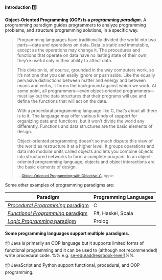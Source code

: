 <link rel="stylesheet" href="{{baseUrl}}/css/textbook.css">

<div class="website-content">

<div id="title">

#### Introduction :one:

</div>

<div id="body">

**Object-Oriented Programming (OOP) is a _programming paradigm_.** A programming paradigm guides programmers to analyze programming problems, and structure programming solutions, in a specific way. 

> Programming languages have traditionally divided the world into two parts—data and operations on data. Data is static and immutable, except as the operations may change it. The procedures and functions that operate on data have no lasting state of their own; they’re useful only in their ability to affect data.
>
> This division is, of course, grounded in the way computers work, so it’s not one that you can easily ignore or push aside. Like the equally pervasive distinctions between matter and energy and between nouns and verbs, it forms the background against which we work. At some point, all programmers—even object-oriented programmers—must lay out the data structures that their programs will use and define the functions that will act on the data.
>
> With a procedural programming language like C, that’s about all there is to it. The language may offer various kinds of support for organizing data and functions, but it won’t divide the world any differently. Functions and data structures are the basic elements of design.
>
> Object-oriented programming doesn’t so much dispute this view of the world as restructure it at a higher level. It groups operations and data into modular units called objects and lets you combine objects into structured networks to form a complete program. In an object-oriented programming language, objects and object interactions are the basic elements of design.
>
> <sub>-- [Object-Oriented Programming with Objective-C](https://developer.apple.com/library/content/documentation/Cocoa/Conceptual/OOP_ObjC/), Apple</sub>

Some other examples of programming paradigms are:

Paradigm | Programming Languages
-------- | ---------------------
[_Procedural Programming_ paradigm](https://en.wikipedia.org/wiki/Procedural_programming)| C
[_Functional Programming_ paradigm](https://en.wikipedia.org/wiki/Functional_programming)| F#, Haskel, Scala
[_Logic Programming_ paradigm](https://en.wikipedia.org/wiki/Logic_programming) | Prolog

**Some programming languages support multiple paradigms.**

<tip-box> 

:package: Java is primarily an OOP language but it supports limited forms of functional programming and it can be used to (although not recommended) write procedural code. %%&nbsp;e.g. [se-edu/addressbook-level1](https://github.com/se-edu/addressbook-level1)%%

:package: JavaScript and Python support functional, procedural, and OOP programming.

</tip-box>

</div>

<div id="extras">

<include src="exercises.md" />

</div>

</div>
